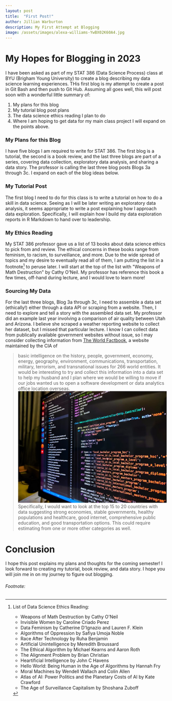 ```yaml
---
layout: post
title:  "First Post!"
author: Jillian Warburton
description: My First Attempt at Blogging
image: /assets/images/alexa-williams-YwBX02K60A4.jpg
---
```


# My Hopes for Blogging in 2023
I have been asked as part of my STAT 386 (Data Science Process) class at BYU (Brigham Young University) to create a blog describing my data science learning experiences. THis first blog is my attempt to create a post in Git Bash and then push to Git Hub. Assuming all goes well, this will post soon with a wonderful little summary of: 
1. My plans for this blog
2. My tutorial blog post plans
3. The data science ethics reading I plan to do
4. Where I am hoping to get data for my main class project
I will expand on the points above.

### My Plans for this Blog
I have five blogs I am required to write for STAT 386. The first blog is a tutorial, the second is a book review, and the last three blogs are part of a series, covering data collection, exploratory data analysis, and sharing a data story. The professor is calling the last three blog posts Blogs 3a through 3c. I expand on each of the blog ideas below.

### My Tutorial Post
The first blog I need to do for this class is to write a tutorial on how to do a skill in data science. Seeing as I will be later writing an exploratory data analysis, it seems appropriate to write a post explaining how I approach data exploration. Specifically, I will explain how I build my data exploration reports in R Markdown to hand over to leadership.

### My Ethics Reading
My STAT 386 professor gave us a list of 13 books about data science ethics to pick from and review. The ethical concerns in these books range from feminism, to racism, to surveillance, and more. Due to the wide spread of topics and my desire to eventually read all of them, I am putting the list in a footnote[^note] to peruse later. I will start at the top of the list with "Weapons of Math Destruction" by Cathy O'Neil. My professor has reference this book a few times, off-hand during lecture, and I would love to learn more!

### Sourcing My Data
For the last three blogs, Blog 3a through 3c, I need to assemble a data set (ethically!) either through a data API or scraping from a website. Then, I need to explore and tell a story with the assembled data set. My professor did an example last year involving a comparison of air quality between Utah and Arizona. I believe she scraped a weather reporting website to collect her dataset, but I missed that particular lecture. I know I can collect data from publically available government websites without issue, so I may consider collecting information from [The World Factbook](https://www.cia.gov/the-world-factbook/), a website maintained by the CIA of
>basic intelligence on the history, people, government, economy, energy, geography, environment, communications, transportation, military, terrorism, and transnational issues for 266 world entities.
It would be interesting to try and collect this information into a data set to help my husband and I plan where we would be willing to move if our jobs wanted us to open a software development or data analytics office location overseas. ![Figure](https://raw.githubusercontent.com/JillianWarburton/my386blog/main/assets/images/radowan-nakif-rehan-cYyqhdbJ9TI-unsplash.jpg)
Specifically, I would want to look at the top 15 to 20 countries with data suggesting strong economies, stable governments, healthy populations and healthcare, good internet, comprehensive public education, and good transportation options. This could require estimating from one or more other categories as well.

# Conclusion
I hope this post explains my plans and thoughts for the coming semester! I look forward to creating my tutorial, book review, and data story. I hope you will join me in on my journey to figure out blogging.

###### Footnote:
[^note]:
    List of Data Science Ethics Reading:
    - Weapons of Math Destruction by Cathy O'Neil
    - Invisible Women by Caroline Criado Perez
    - Data Feminism by Catherine D'Ignazio and Lauren F. Klein
    - Algorithms of Oppression by Safiya Umoja Noble
    - Race After Technology by Ruha Benjamin
    - Artificial Unintelligence by Meredith Broussard
    - The Ethical Algorithm by Michael Kearns and Aaron Roth
    - The Alignment Problem by Brian Christian
    - Heartificial Intelligence by John C Havens
    - Hello World: Being Human in the Age of Algorithms by Hannah Fry
    - Moral Machines by Wendell Wallach and Colin Allen
    - Atlas of AI: Power Politics and the Planetary Costs of AI by Kate Crawford
    - The Age of Surveillance Capitalism by Shoshana Zuboff
